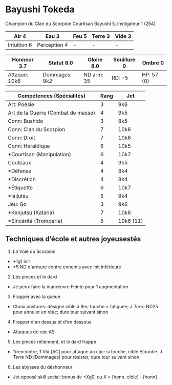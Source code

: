 # Bayushi Tokeda

Champion du Clan du Scorpion
Courtisan Bayushi 5, Instigateur 1 (254)

| **Air** 4     | **Eau** 3     | **Feu** 5     | **Terre** 3   | **Vide** 3
| ------------- | ------------- | ------------- | ------------- | -------------
| Intuition 6   | Perception 4  | -             | -             | -

| Honneur 3.7   | Statut 8.0    | Gloire 8.0    | Souillure 0   | Ombre 0
| ------------- | ------------- | ------------- | ------------- | -------------
| Attaque: 10k6 | Dommages: 9k2 | ND arm: 35    | RD: -5        | HP: 57 (0)

| Compétences (Spécialités)                     | Rang  | Jet
| --------------------------------------------- | ----- | -------
| Art: Poésie                                   | 3     | 9k6
| Art de la Guerre (Combat de masse)            | 4     | 9k5
| Conn: Bushido                                 | 3     | 8k5
| Conn: Clan du Scorpion                        | 7     | 10k6
| Conn: Droit                                   | 7     | 10k6
| Conn: Héraldique                              | 6     | 10k5
| *Courtisan (Manipulation)                     | 6     | 10k7
| Couteaux                                      | 4     | 9k5
| *Défense                                      | 4     | 8k4
| *Discrétion                                   | 4     | 8k4
| *Étiquette                                    | 6     | 10k7
| *Iaijutsu                                     | 5     | 9k4
| Jeu: Go                                       | 3     | 9k6
| *Kenjutsu (Katana)                            | 7     | 10k6
| *Sincérité (Tromperie)                        | 5     | 10k6 (11)



## Techniques d’école et autres joyeusestés

1. La Voie du Scorpion
  - +1g1 init
  - +5 ND d'armure contre ennemis avec init inférieure
2. Les pinces et le dard
  - Je peux faire la manœuvre Feinte pour 1 augmentation
3. Frapper avec la queue
  - Choix postures: désigne cible à 9m; touche > fatiguée; J *Terre* ND25 pour
    annuler en réac; dure tour suivant sinon
4. Frapper d'en dessus et d'en dessous
  - Attaques de càc AS
5. Les pinces retiennent, et le dard frappe
  - 1/rencontre, 1 Vid [AC] pour attaque au càc: si touche, cible Étourdie. J
    *Terre* ND [Dommages] pour résister, dure tour suivant sinon.
6. Les abysses du déshonneur
  - Jet opposé skill social: bonus de +Xg0, ou X = [honn. cible] - [honn]
